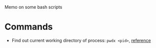 Memo on some bash scripts

# Commands

* Find out current working directory of process: `pwdx <pid>`, [reference](http://unix.stackexchange.com/questions/94357/find-out-current-working-directory-of-a-running-process)
